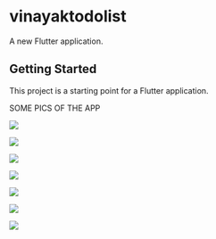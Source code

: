 # vinayaktodolist

A new Flutter application.

## Getting Started

This project is a starting point for a Flutter application.

SOME PICS OF THE APP


![](https://github.com/ASVKVINAYAK/TO-DO-LIST-IN-FLUTTER/blob/master/images/6.jpg)


![](https://github.com/ASVKVINAYAK/TO-DO-LIST-IN-FLUTTER/blob/master/images/7.jpg)


![](https://github.com/ASVKVINAYAK/TO-DO-LIST-IN-FLUTTER/blob/master/images/3.jpg)


![](https://github.com/ASVKVINAYAK/TO-DO-LIST-IN-FLUTTER/blob/master/images/4.jpg)


![](https://github.com/ASVKVINAYAK/TO-DO-LIST-IN-FLUTTER/blob/master/images/5.jpg)


![](https://github.com/ASVKVINAYAK/TO-DO-LIST-IN-FLUTTER/blob/master/images/1.jpg)


![](https://github.com/ASVKVINAYAK/TO-DO-LIST-IN-FLUTTER/blob/master/images/2.jpg)


